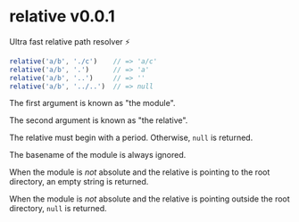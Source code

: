 # relative v0.0.1

Ultra fast relative path resolver ⚡️

```js
relative('a/b', './c')    // => 'a/c'
relative('a/b', '.')      // => 'a'
relative('a/b', '..')     // => ''
relative('a/b', '../..')  // => null
```

The first argument is known as "the module".

The second argument is known as "the relative".

The relative must begin with a period. Otherwise, `null` is returned.

The basename of the module is always ignored.

When the module is *not* absolute and the relative is pointing to the root directory, an empty string is returned.

When the module is *not* absolute and the relative is pointing outside the root directory, `null` is returned.

